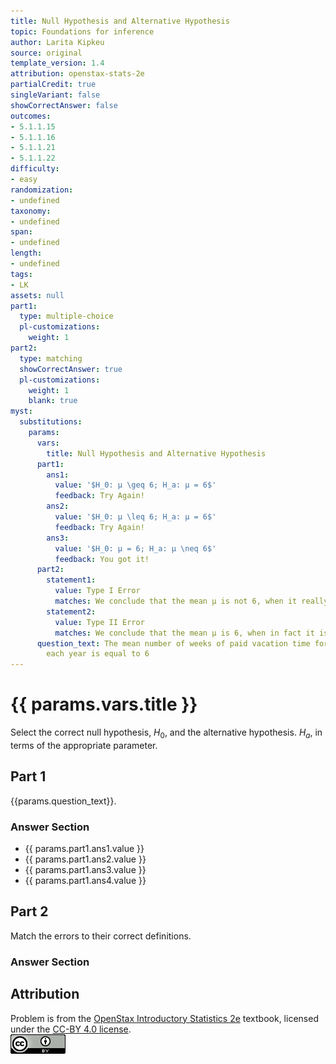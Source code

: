 ```yaml
---
title: Null Hypothesis and Alternative Hypothesis
topic: Foundations for inference
author: Larita Kipkeu
source: original
template_version: 1.4
attribution: openstax-stats-2e
partialCredit: true
singleVariant: false
showCorrectAnswer: false
outcomes:
- 5.1.1.15
- 5.1.1.16
- 5.1.1.21
- 5.1.1.22
difficulty:
- easy
randomization:
- undefined
taxonomy:
- undefined
span:
- undefined
length:
- undefined
tags:
- LK
assets: null
part1:
  type: multiple-choice
  pl-customizations:
    weight: 1
part2:
  type: matching
  showCorrectAnswer: true
  pl-customizations:
    weight: 1
    blank: true
myst:
  substitutions:
    params:
      vars:
        title: Null Hypothesis and Alternative Hypothesis
      part1:
        ans1:
          value: '$H_0: μ \geq 6; H_a: μ = 6$'
          feedback: Try Again!
        ans2:
          value: '$H_0: μ \leq 6; H_a: μ = 6$'
          feedback: Try Again!
        ans3:
          value: '$H_0: μ = 6; H_a: μ \neq 6$'
          feedback: You got it!
      part2:
        statement1:
          value: Type I Error
          matches: We conclude that the mean μ is not 6, when it really is 6.
        statement2:
          value: Type II Error
          matches: We conclude that the mean μ is 6, when in fact it is not 6.
      question_text: The mean number of weeks of paid vacation time for Europeans
        each year is equal to 6
---
```

# {{ params.vars.title }}
Select the correct null hypothesis, $H_0$, and the alternative hypothesis. $H_a$, in terms of the appropriate parameter.

## Part 1

{{params.question_text}}.

### Answer Section

- {{ params.part1.ans1.value }}
- {{ params.part1.ans2.value }}
- {{ params.part1.ans3.value }}
- {{ params.part1.ans4.value }}

## Part 2

Match the errors to their correct definitions.

### Answer Section

## Attribution

Problem is from the [OpenStax Introductory Statistics 2e](https://openstax.org/books/introductory-statistics-2e) textbook, licensed under the [CC-BY 4.0 license](https://creativecommons.org/licenses/by/4.0/).<br>![Image representing the Creative Commons 4.0 BY license.](https://raw.githubusercontent.com/firasm/bits/master/by.png)